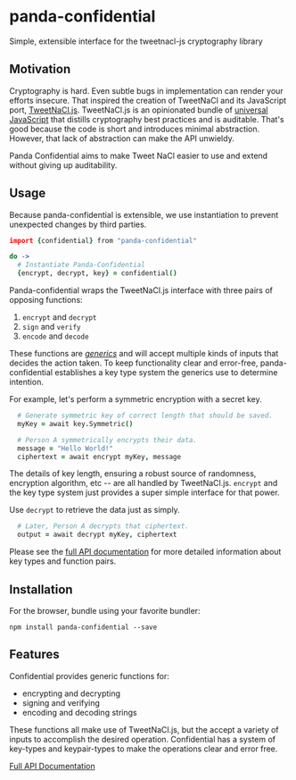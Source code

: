 # panda-confidential
Simple, extensible interface for the tweetnacl-js cryptography library

## Motivation
Cryptography is hard. Even subtle bugs in implementation can render your efforts insecure.  That inspired the creation of TweetNaCl and its JavaScript port, [TweetNaCl.js][tweetnacl]. TweetNaCl.js is an opinionated bundle of [universal JavaScript][universal] that distills cryptography best practices and is auditable. That's good because the code is short and introduces minimal abstraction. However, that lack of abstraction can make the API unwieldy.

Panda Confidential aims to make Tweet NaCl easier to use and extend without giving up auditability.

[tweetnacl]: https://github.com/dchest/tweetnacl-js#documentation
[universal]: https://medium.com/@ghengeveld/isomorphism-vs-universal-javascript-4b47fb481beb


## Usage
Because panda-confidential is extensible, we use instantiation to prevent unexpected changes by third parties.

```coffeescript
import {confidential} from "panda-confidential"

do ->
  # Instantiate Panda-Confidential
  {encrypt, decrypt, key} = confidential()
```

Panda-confidential wraps the TweetNaCl.js interface with three pairs of opposing functions:
1. `encrypt` and `decrypt`
2. `sign` and `verify`
3. `encode` and `decode`

These functions are [_generics_][generics] and will accept multiple kinds of inputs that decides the action taken.  To keep functionality clear and error-free, panda-confidential establishes a key type system the generics use to determine intention.

For example, let's perform a symmetric encryption with a secret key.

```coffeescript
  # Generate symmetric key of correct length that should be saved.
  myKey = await key.Symmetric()

  # Person A symmetrically encrypts their data.
  message = "Hello World!"
  ciphertext = await encrypt myKey, message
```

The details of key length, ensuring a robust source of randomness, encryption algorithm, etc -- are all handled by TweetNaCl.js.  `encrypt` and the key type system just provides a super simple interface for that power.

Use `decrypt` to retrieve the data just as simply.
```coffeescript
  # Later, Person A decrypts that ciphertext.
  output = await decrypt myKey, ciphertext
```

Please see the [full API documentation][api-docs] for more detailed information about key types and function pairs.

[generics]: https://en.wikipedia.org/wiki/Generic_programming

## Installation

For the browser, bundle using your favorite bundler:

```
npm install panda-confidential --save
```

## Features
Confidential provides generic functions for:
- encrypting and decrypting
- signing and verifying
- encoding and decoding strings

These functions all make use of TweetNaCl.js, but the accept a variety of inputs to accomplish the desired operation.  Confidential has a system of key-types and keypair-types to make the operations clear and error free.

[Full API Documentation][api-docs]

[api-docs]:https://github.com/pandastrike/panda-confidential/blob/master/API.md
